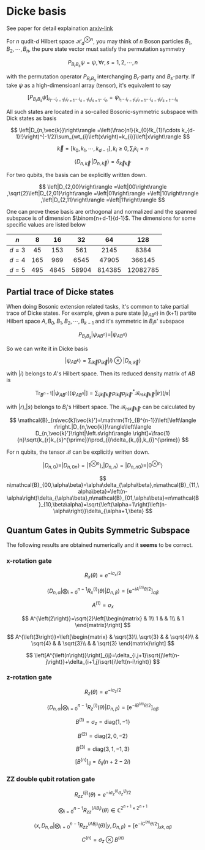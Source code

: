 # Dicke basis

See paper for detail explaination [arxiv-link](http://arxiv.org/abs/1904.07358)

For $n$ qudit-$d$ Hilbert space $\mathcal{H}_d^{\otimes n}$, you may think of $n$ Boson particles $B_1,B_2,\cdots,B_n$, the pure state vector must satisfy the permutation symmetry

$$ P_{B_rB_s} \psi=\psi,\forall r,s=1,2,\cdots,n$$

with the permutation operator $P_{B_rB_s}$ interchanging $B_r$-party and $B_s$-party. If take $\psi$ as a high-dimensioanl array (tensor), it's equivalent to say

$$ \left[P_{B_{r}B_{s}}\psi\right]_{i_{1}\cdots i_{r-1}i_{r}i_{r+1}\cdots i_{s-1}i_{s}i_{s+1}\cdots i_{n}}=\psi_{i_{1}\cdots i_{r-1}i_{s}i_{r+1}\cdots i_{s-1}i_{r}i_{s+1}\cdots i_{n}} $$

All such states are located in a so-called Bosonic-symmetric subspace with Dick states as basis

$$ \left|D_{n,\vec{k}}\right\rangle =\left(\frac{n!}{k_{0}!k_{1}!\cdots k_{d-1}!}\right)^{-1/2}\sum_{wt_{i}\left(x\right)=k_{i}}\left|x\right\rangle $$

$$ \vec{k}=\left[k_{0},k_{1},\cdots,k_{d-1}\right],k_{i}\geq0,\sum_{i}k_{i}=n $$

$$ \left\langle D_{n,\vec{k}'}\right.\left|D_{n,\vec{k}}\right\rangle =\delta_{\vec{k}\vec{k}'} $$

For two qubits, the basis can be explicitly written down.

$$ \left|D_{2,00}\right\rangle =\left|00\right\rangle ,\sqrt{2}\left|D_{2,01}\right\rangle =\left|01\right\rangle +\left|10\right\rangle ,\left|D_{2,11}\right\rangle =\left|11\right\rangle $$

One can prove these basis are orthogonal and normalized and the spanned subspace is of dimension $\binom{n+d-1}{d-1}$. The dimensions for some specific values are listed below

| $n$ | 8 | 16 | 32 | 64 | 128 |
| :-: | :-: | :-: | :-: | :-: | :-: |
| $d=3$ | 45 | 153 | 561 | 2145 | 8384 |
| $d=4$ | 165 | 969 | 6545 | 47905 | 366145 |
| $d=5$ | 495 | 4845 | 58904 | 814385 | 12082785 |

## Partial trace of Dicke states

When doing Bosonic extension related tasks, it's common to take partial trace of Dicke states. For example, given a pure state $|\psi_{AB^n}\rangle$ in (k+1) partite Hilbert space $A,B_0,B_1,B_2,\cdots,B_{k-1}$ and it's symmetric in $B_i$s' subspace

$$ P_{B_rB_s}|\psi_{AB^n}\rangle=|\psi_{AB^n}\rangle $$

So we can write it in Dicke basis

$$ |\psi_{AB^{k}}\rangle=\sum_{i\vec{k}}p_{i\vec{k}}|i\rangle\otimes|D_{n,\vec{k}}\rangle $$

with $|i\rangle$ belongs to $A$'s Hilbert space. Then its reduced density matrix of $AB$ is

$$ \mathrm{Tr}_{B^{n-1}}\left[|\psi_{AB^{n}}\rangle\left\langle \psi_{AB^{n}}\right|\right]=\sum_{ij\vec{k}\vec{k}'}p_{i\vec{k}}p_{j\vec{k}'}^{*}\mathcal{B}_{rs\vec{k}\vec{k}'}|ir\rangle\left\langle js\right| $$

with $|r \rangle,|s\rangle$ belongs to $B_i$'s Hilbert space. The $\mathcal{B}_{rs\vec{k}\vec{k}'}$ can be calculated by

$$ \mathcal{B}_{rs\vec{k}\vec{k}'}=\mathrm{Tr}_{B^{n-1}}\left[\left\langle r\right.|D_{n,\vec{k}}\rangle\left\langle D_{n,\vec{k}'}\right|\left.s\right\rangle \right]=\frac{1}{n}\sqrt{k_{r}k_{s}^{\prime}}\prod_{i}\delta_{k_{i},k_{i}^{\prime}} $$

For n qubits, the tensor $\mathcal{B}$ can be explicitly written down.

$$ |D_{n,0}\rangle=|D_{n,0n}\rangle=|1^{\otimes n}\rangle,|D_{n,n}\rangle=|D_{n,n0}\rangle=|0^{\otimes n}\rangle $$

$$ n\mathcal{B}_{00,\alpha\beta}=\alpha\delta_{\alpha\beta},n\mathcal{B}_{11,\alpha\beta}=\left(n-\alpha\right)\delta_{\alpha\beta},n\mathcal{B}_{01,\alpha\beta}=n\mathcal{B}_{10,\beta\alpha}=\sqrt{\left(\alpha+1\right)\left(n-\alpha\right)}\delta_{\alpha+1,\beta} $$

## Quantum Gates in Qubits Symmetric Subspace

The following results are obtained numerically and it **seems** to be correct.

### x-rotation gate

$$ R_{x}\left(\theta\right)=e^{-i\sigma_{x}/2} $$

$$ \langle D_{n,\alpha}|\bigotimes_{i=0}^{n-1}R_{x}^{\left(i\right)}\left(\theta\right)|D_{n,\beta}\rangle=\left[\mathrm{e}^{-iA^{\left(n\right)}\theta/2}\right]_{\alpha\beta} $$

$$ A^{\left(1\right)}=\sigma_{x} $$

$$ A^{\left(2\right)}=\sqrt{2}\left[\begin{matrix} & 1\\
1 &  & 1\\
 & 1
\end{matrix}\right] $$

$$ A^{\left(3\right)}=\left[\begin{matrix} & \sqrt{3}\\
\sqrt{3} &  & \sqrt{4}\\
 & \sqrt{4} &  & \sqrt{3}\\
 &  & \sqrt{3}
\end{matrix}\right] $$

$$ \left[A^{\left(n\right)}\right]_{ij}=\delta_{i,j+1}\sqrt{j\left(n-j\right)}+\delta_{i+1,j}\sqrt{i\left(n-i\right)} $$

### z-rotation gate

$$ R_{z}\left(\theta\right)=e^{-i\sigma_{z}/2} $$

$$ \langle D_{n,\alpha}|\bigotimes_{i=0}^{n-1}R_{z}^{\left(i\right)}\left(\theta\right)|D_{n,\beta}\rangle=\left[\mathrm{e}^{-iB^{\left(n\right)}\theta/2}\right]_{\alpha\beta} $$

$$ B^{\left(1\right)}=\sigma_{z}=\mathrm{diag}\left\{ 1,-1\right\}  $$

$$ B^{\left(2\right)}=\mathrm{diag}\left\{ 2,0,-2\right\} $$

$$ B^{\left(3\right)}=\mathrm{diag}\left\{ 3,1,-1,3\right\} $$

$$ \left[B^{\left(n\right)}\right]_{ij}=\delta_{ij}\left(n+2-2i\right) $$

### ZZ double qubit rotation gate

$$ R_{zz}^{\left(ij\right)}\left(\theta\right)=e^{-i\sigma_{z}^{\left(i\right)}\sigma_{z}^{\left(j\right)}/2} $$

$$ \bigotimes_{i=0}^{n-1}R_{zz}^{\left(AB_{i}\right)}\left(\theta\right)\in\mathbb{C}^{2^{n+1}\times2^{n+1}} $$

$$ \langle x,D_{n,\alpha}|\bigotimes_{i=0}^{n-1}R_{zz}^{\left(AB_{i}\right)}\left(\theta\right)|y,D_{n,\beta}\rangle=\left[\mathrm{e}^{-iC^{\left(n\right)}\theta/2}\right]_{xk,\alpha\beta} $$

$$ C^{\left(n\right)}=\sigma_{z}\otimes B^{\left(n\right)} $$

